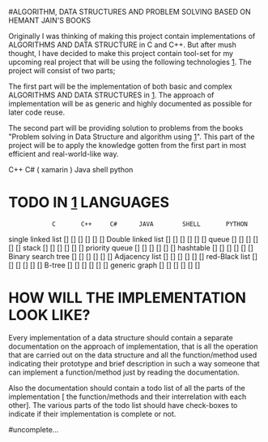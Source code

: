#ALGORITHM, DATA STRUCTURES AND PROBLEM SOLVING BASED ON HEMANT JAIN'S BOOKS

Originally I was thinking of making this project contain implementations of ALGORITHMS AND DATA STRUCTURE  in C and C++. But after mush thought, I have decided to make this project contain tool-set for my upcoming real project that will be using the following technologies [1]. 
The project will consist of two parts;

The first part will be the implementation of both basic and complex ALGORITHMS AND DATA STRUCTURES in [1]. The approach of implementation will be as generic and highly documented as possible for later code reuse.

The second part will be providing solution to problems from the books "Problem solving in Data Structure and algorithm using [1]". This part of the project will be to apply the knowledge gotten from the first part in most efficient and real-world-like way.

[1]: C
     C++
     C# ( xamarin )
     Java
     shell 
     python
     


# TODO IN [1]  LANGUAGES
 				C		C++		C#		JAVA		SHELL		PYTHON

 single linked list		[]		[]		[]		[]		[]		[]
 Double linked list		[]		[]		[]		[]		[]		[]
 queue				[]		[]		[]		[]		[]		[]
 stack				[]		[]		[]		[]		[]		[]
 priority queue		[]		[]		[]		[]		[]		[]
 hashtable			[]		[]		[]		[]		[]		[]
 Binary search tree		[]		[]		[]		[]		[]		[]
 Adjacency list		[]		[]		[]		[]		[]		[]
 red-Black list		[]		[]		[]		[]		[]		[]
 B-tree				[]		[]		[]		[]		[]		[]
 generic graph			[]		[]		[]		[]		[]		[]


# HOW WILL THE IMPLEMENTATION LOOK LIKE?

Every implementation of a data structure should contain a separate documentation on the approach of implementation, that is all the operation that are carried out on the data structure and all the function/method used indicating their prototype and brief description in such a way someone that can implement a function/method just by reading the documentation.

Also the documentation should contain a todo list of all the parts of the implementation [ the function/methods and their interrelation with each other]. The various parts of the todo list should have check-boxes to indicate if their implementation is complete or not. 

#uncomplete... 
